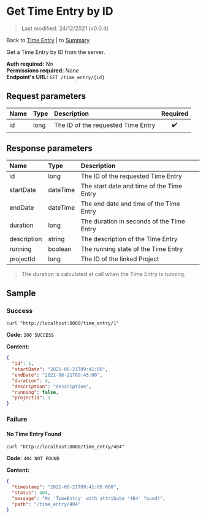 # Get Time Entry by ID

> Last modified: 24/12/2021 (v0.0.4)

Back to [Time Entry](../Time%20Entry.md) | to [Summary](../../README.md)

Get a Time Entry by ID from the server.

**Auth required:** _No_  
**Permissions required:** _None_  
**Endpoint's URL:** `GET /time_entry/{id}`

## Request parameters

| Name | Type | Description                        | Required |
|:-----|:-----|:-----------------------------------|:--------:|
| id   | long | The ID of the requested Time Entry |    ✔️    |

## Response parameters

| Name        | Type     | Description                               |
|:------------|:---------|:------------------------------------------|
| id          | long     | The ID of the requested Time Entry        |
| startDate   | dateTime | The start date and time of the Time Entry |
| endDate     | dateTime | The end date and time of the Time Entry   |
| duration    | long     | The duration in seconds of the Time Entry |
| description | string   | The description of the Time Entry         |
| running     | boolean  | The running state of the Time Entry       |
| projectId   | long     | The ID of the linked Project              |

> The duration is calculated at call when the Time Entry is running.

## Sample

### Success

```shell
curl "http://localhost:8080/time_entry/1"
```

**Code:** `200 SUCCESS`

**Content:**

```json
{
  "id": 1,
  "startDate": "2021-06-21T09:41:00",
  "endDate": "2021-06-21T09:45:00",
  "duration": 4,
  "description": "description",
  "running": false,
  "projectId": 1
}
```

### Failure

#### No Time Entry Found

```shell
curl "http://localhost:8080/time_entry/404"
```

**Code:** `404 NOT FOUND`

**Content:**

```json
{
  "timestamp": "2021-06-21T09:41:00.000",
  "status": 404,
  "message": "No 'TimeEntry' with attribute '404' found!",
  "path": "/time_entry/404"
}
```
